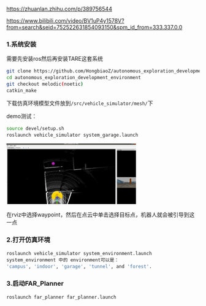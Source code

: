 https://zhuanlan.zhihu.com/p/389756544

https://www.bilibili.com/video/BV1uP4y1578V?from=search&seid=752522631854093150&spm_id_from=333.337.0.0

### 1.系统安装

需要先安装ros然后再安装TARE这套系统

```bash
git clone https://github.com/HongbiaoZ/autonomous_exploration_development_environment.git
cd autonomous_exploration_development_environment
git checkout melodic(noetic)
catkin_make
```

下载仿真环境模型文件放到`/src/vehicle_simulator/mesh/`下

demo测试：

```bash
source devel/setup.sh
roslaunch vehicle_simulator system_garage.launch
```

<img src="tare_tutr.assets/image-20211113144020726.png" alt="image-20211113144020726" style="zoom: 33%;" />

在rviz中选择waypoint，然后在点云中单击选择目标点，机器人就会被引导到这一点

### 2.打开仿真环境

```bash
roslaunch vehicle_simulator system_environment.launch
system_environment 中的 environment可以是：
'campus', 'indoor', 'garage', 'tunnel', and 'forest'.
```

### 3.启动FAR_Planner

```
roslaunch far_planner far_planner.launch
```

